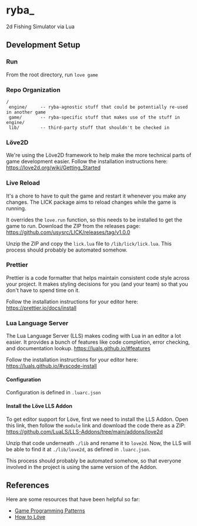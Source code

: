 # ryba_
2d Fishing Simulator via Lua


## Development Setup

### Run
From the root directory, run `love game`

### Repo Organization
```
/
 engine/     -- ryba-agnostic stuff that could be potentially re-used in another game
 game/       -- ryba-specific stuff that makes use of the stuff in engine/
 lib/        -- third-party stuff that shouldn't be checked in
```

### Löve2D
We're using the Löve2D framework to help make the more technical parts of game development easier.
Follow the installation instructions here: https://love2d.org/wiki/Getting_Started

### Live Reload
It's a chore to have to quit the game and restart it whenever you make any changes.
The LICK package aims to reload changes while the game is running.

It overrides the `love.run` function, so this needs to be installed to get the game to run.
Download the ZIP from the releases page:
https://github.com/usysrc/LICK/releases/tag/v1.0.0

Unzip the ZIP and copy the `lick.lua` file to `/lib/lick/lick.lua`.
This process should probably be automated somehow.

### Prettier
Prettier is a code formatter that helps maintain consistent code style across your project.
It makes styling decisions for you (and your team) so that you don't have to spend time on it.

Follow the installation instructions for your editor here:
https://prettier.io/docs/install

### Lua Language Server
The Lua Language Server (LLS) makes coding with Lua in an editor a lot easier.
It provides a bunch of features like code completion, error checking, and documentation lookup.
https://luals.github.io/#features

Follow the installation instructions for your editor here:
https://luals.github.io/#vscode-install

#### Configuration
Configuration is defined in `.luarc.json`

#### Install the Löve LLS Addon
To get editor support for Löve, first we need to install the LLS Addon.
Open this link, then follow the `module` link and download the code there as a ZIP:
https://github.com/LuaLS/LLS-Addons/tree/main/addons/love2d

Unzip that code underneath `./lib` and rename it to `love2d`.
Now, the LLS will be able to find it at `./lib/love2d`, as defined in `.luarc.json`.

This process should probably be automated somehow, so that everyone involved in the project
is using the same version of the Addon.


## References
Here are some resources that have been helpful so far:

- [Game Programming Patterns](https://gameprogrammingpatterns.com/contents.html)
- [How to Löve](https://sheepolution.com/learn/book/contents)
